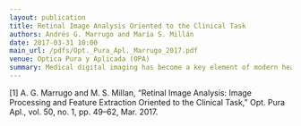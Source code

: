 ```yaml
---
layout: publication
title: Retinal Image Analysis Oriented to the Clinical Task
authors: Andrés G. Marrugo and María S. Millán
date: 2017-03-31 10:00
main_url: /pdfs/Opt._Pura_Apl._Marrugo_2017.pdf
venue: Optica Pura y Aplicada (OPA)
summary: Medical digital imaging has become a key element of modern health care procedures. It provides visual documentation and a permanent record for the patients, and most important the ability to extract quantitative information about many diseases. Modern ophthalmology relies on the advances in digital imaging and computing power. In this paper we present an overview of the results from the doctoral dissertation by Andrés G. Marrugo. This dissertation contributes to the digital analysis of retinal images and the problems that arise along the imaging pipeline of fundus photography, a field that is commonly referred to as retinal image analysis. We have dealt with and proposed solutions to problems that arise in retinal image acquisition and longitudinal monitoring of retinal disease evolution. Specifically, non-uniform illumination compensation, poor image quality, automated focusing, image segmentation, change detection, space-invariant (SI) and space-variant (SV) blind deconvolution (BD). Digital retinal image analysis can be effective and cost-efficient for disease management, computer-aided diagnosis, screening and telemedicine and applicable to a variety of disorders such as glaucoma, macular degeneration, and retinopathy.
---
```


[1]	A. G. Marrugo and M. S. Millan, “Retinal Image Analysis: Image Processing and Feature Extraction Oriented to the Clinical Task,” Opt. Pura Apl., vol. 50, no. 1, pp. 49–62, Mar. 2017.